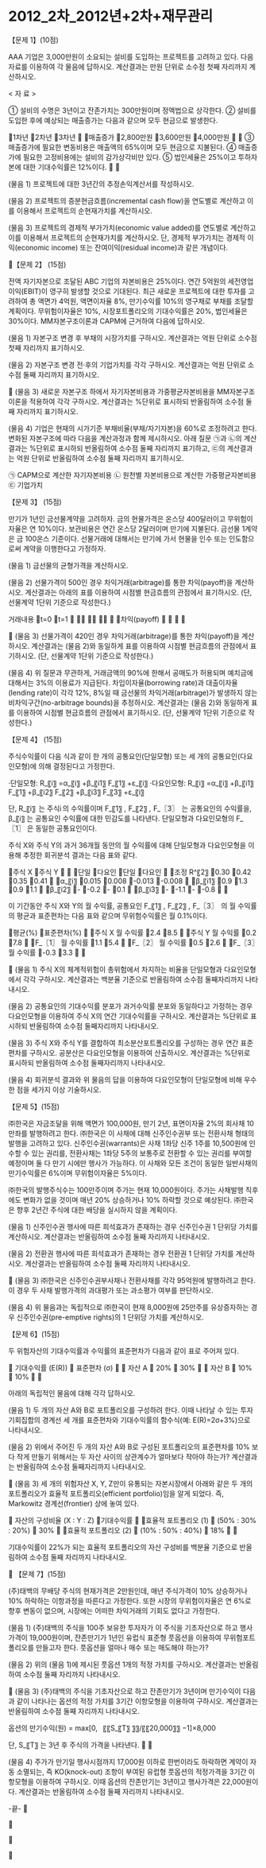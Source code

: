 # 2012_2차_2012년+2차+재무관리

【문제 1】(10점)AAA 기업은 3,000만원이 소요되는 설비를 도입하는 프로젝트를 고려하고 있다. 다음 자료를 이용하여 각 물음에 답하시오. 계산결과는 만원 단위로 소수점 첫째 자리까지 계산하시오.< 자 료 >① 설비의 수명은 3년이고 잔존가치는 300만원이며 정액법으로 상각한다.② 설비를 도입한 후에 예상되는 매출증가는 다음과 같으며 모두 현금으로 발생한다. 1차년2차년3차년매출증가2,800만원3,600만원4,000만원③ 매출증가에 필요한 변동비용은 매출액의 65%이며 모두 현금으로 지불된다.④ 매출증가에 필요한 고정비용에는 설비의 감가상각비만 있다.⑤ 법인세율은 25%이고 투하자본에 대한 기대수익률은 12%이다. (물음 1) 프로젝트에 대한 3년간의 추정손익계산서를 작성하시오.(물음 2) 프로젝트의 증분현금흐름(incremental cash flow)을 연도별로 계산하고 이를 이용해서 프로젝트의 순현재가치를 계산하시오.(물음 3) 프로젝트의 경제적 부가가치(economic value added)를 연도별로 계산하고 이를 이용해서 프로젝트의 순현재가치를 계산하시오. 단, 경제적 부가가치는 경제적 이익(economic income) 또는 잔여이익(residual income)과 같은 개념이다.  【문제 2】 (15점)전액 자기자본으로 조달된 ABC 기업의 자본비용은 25%이다. 연간 5억원의 세전영업이익(EBIT)이 영구히 발생할 것으로 기대된다. 최근 새로운 프로젝트에 대한 투자를 고려하여 총 액면가 4억원, 액면이자율 8%, 만기수익률 10%의 영구채로 부채를 조달할 계획이다. 무위험이자율은 10%, 시장포트폴리오의 기대수익률은 20%, 법인세율은 30%이다. MM자본구조이론과 CAPM에 근거하여 다음에 답하시오. (물음 1) 자본구조 변경 후 부채의 시장가치를 구하시오. 계산결과는 억원 단위로 소수점 첫째 자리까지 표기하시오. (물음 2) 자본구조 변경 전·후의 기업가치를 각각 구하시오. 계산결과는 억원 단위로 소수점 둘째 자리까지 표기하시오.(물음 3) 새로운 자본구조 하에서 자기자본비용과 가중평균자본비용을 MM자본구조이론을 적용하여 각각 구하시오. 계산결과는 %단위로 표시하되 반올림하여 소수점 둘째 자리까지 표기하시오.(물음 4) 기업은 현재의 시가기준 부채비율(부채/자기자본)을 60%로 조정하려고 한다. 변화된 자본구조에 따라 다음을 계산과정과 함께 제시하시오. 아래 질문 ㉠과 ㉡의 계산결과는 %단위로 표시하되 반올림하여 소수점 둘째 자리까지 표기하고, ㉢의 계산결과는 억원 단위로 반올림하여 소수점 둘째 자리까지 표기하시오. ㉠ CAPM으로 계산한 자기자본비용  ㉡ 원천별 자본비용으로 계산한 가중평균자본비용 ㉢ 기업가치 【문제 3】 (15점)만기가 1년인 금선물계약을 고려하자. 금의 현물가격은 온스당 400달러이고 무위험이자율은 연 10%이다. 보관비용은 연간 온스당 2달러이며 만기에 지불된다.  금선물 1계약은 금 100온스 기준이다. 선물거래에 대해서는 만기에 가서 현물을 인수 또는 인도함으로써 계약을 이행한다고 가정하자.  (물음 1) 금선물의 균형가격을 계산하시오. (물음 2) 선물가격이 500인 경우 차익거래(arbitrage)를 통한 차익(payoff)을 계산하시오. 계산결과는 아래의 표를 이용하여 시점별 현금흐름의 관점에서 표기하시오. (단, 선물계약 1단위 기준으로 작성한다.)거래내용t=0t=1⋮⋮⋮차익(payoff)(물음 3) 선물가격이 420인 경우 차익거래(arbitrage)를 통한 차익(payoff)을 계산하시오. 계산결과는 (물음 2)와 동일하게 표를 이용하여 시점별 현금흐름의 관점에서 표기하시오. (단, 선물계약 1단위 기준으로 작성한다.)(물음 4) 위 질문과 무관하게, 거래금액의 90%에 한해서 공매도가 허용되며 예치금에 대해서는 3%의 이용료가 지급된다. 차입이자율(borrowing rate)과 대출이자율(lending rate)이 각각 12%, 8%일 때 금선물의 차익거래(arbitrage)가 발생하지 않는 비차익구간(no-arbitrage bounds)을 추정하시오. 계산결과는 (물음 2)와 동일하게 표를 이용하여 시점별 현금흐름의 관점에서 표기하시오. (단, 선물계약 1단위 기준으로 작성한다.)【문제 4】 (15점)주식수익률이 다음 식과 같이 한 개의 공통요인(단일모형) 또는 세 개의 공통요인(다요인모형)에 의해 결정된다고 가정한다. ·단일모형: R_〖i〗 =α_〖i〗 +β_〖i1〗 F_〖1〗 +ε_〖i〗 ·다요인모형: R_〖i〗 =α_〖i〗 +β_〖i1〗 F_〖1〗 +β_〖i2〗 F_〖2〗 +β_〖i3〗 F_〖3〗 +ε_〖i〗 단, R_〖i〗  는 주식i 의 수익률이며 F_〖1〗 ,  F_〖2〗 ,  F_〖3〗  는 공통요인의 수익률을, β_〖i〗 는 공통요인 수익률에 대한 민감도를 나타낸다. 단일모형과 다요인모형의 F_〖1〗 은 동일한 공통요인이다.주식 X와 주식 Y의 과거 36개월 동안의 월 수익률에 대해 단일모형과 다요인모형을 이용해 추정한 회귀분석 결과는 다음 표와 같다.주식 X주식 Y단일다요인단일다요인조정 R^〖2〗 0.300.420.350.41α_〖i〗 0.0150.008-0.013-0.008β_〖i1〗 0.91.30.91.1β_〖i2〗 --0.2-0.1β_〖i3〗 --1.1--0.8이 기간동안 주식 X와 Y의 월 수익률, 공통요인  F_〖1〗 ,  F_〖2〗 ,  F_〖3〗  의 월 수익률의 평균과 표준편차는 다음 표와 같으며 무위험수익률은 월 0.1%이다. 평균(%)표준편차(%)주식 X 월 수익률2.48.5주식 Y 월 수익률0.27.8F_〖1〗  월 수익률1.15.4F_〖2〗  월 수익률0.52.6F_〖3〗  월 수익률-0.33.3 (물음 1) 주식 X의 체계적위험이 총위험에서 차지하는 비율을 단일모형과 다요인모형에서 각각 구하시오. 계산결과는 백분율 기준으로 반올림하여 소수점 둘째자리까지 나타내시오.(물음 2) 공통요인의 기대수익률 분포가 과거수익률 분포와 동일하다고 가정하는 경우 다요인모형을 이용하여 주식 X의 연간 기대수익률을 구하시오. 계산결과는 %단위로 표시하되 반올림하여 소수점 둘째자리까지 나타내시오.(물음 3) 주식 X와 주식 Y를 결합하여 최소분산포트폴리오를 구성하는 경우 연간 표준편차를 구하시오. 공분산은 다요인모형을 이용하여 산출하시오. 계산결과는 %단위로 표시하되 반올림하여 소수점 둘째자리까지 나타내시오.(물음 4)  회귀분석 결과와 위 물음의 답을 이용하여 다요인모형이 단일모형에 비해 우수한 점을 세가지 이상 기술하시오.【문제 5】(15점)㈜한국은 자금조달을 위해 액면가 100,000원, 만기 2년, 표면이자율 2%의 회사채 10만좌를 발행하려고 한다. ㈜한국은 이 사채에 대해 신주인수권부 또는 전환사채 형태의 발행을 고려하고 있다. 신주인수권(warrants)은 사채 1좌당 신주 1주를 10,500원에  인수할 수 있는 권리를, 전환사채는 1좌당 5주의 보통주로 전환할 수 있는 권리를 부여할 예정이며 둘 다 만기 시에만 행사가 가능하다. 이 사채와 모든 조건이 동일한 일반사채의 만기수익률은 6%이며 무위험이자율은 5%이다.㈜한국의 발행주식수는 100만주이며 주가는 현재 10,000원이다. 주가는 사채발행 직후에도 변화가 없을 것이며 매년 20% 상승하거나 10% 하락할 것으로 예상된다. ㈜한국은 향후 2년간 주식에 대한 배당을 실시하지 않을 계획이다. (물음 1) 신주인수권 행사에 따른 희석효과가 존재하는 경우 신주인수권 1 단위당 가치를 계산하시오. 계산결과는 반올림하여 소수점 둘째 자리까지 나타내시오.(물음 2) 전환권 행사에 따른 희석효과가 존재하는 경우 전환권 1 단위당 가치를 계산하시오. 계산결과는 반올림하여 소수점 둘째 자리까지 나타내시오.(물음 3) ㈜한국은 신주인수권부사채나 전환사채를 각각 95억원에 발행하려고 한다. 이 경우 두 사채 발행가격의 과대평가 또는 과소평가 여부를 판단하시오.(물음 4) 위 물음과는 독립적으로 ㈜한국이 현재  8,000원에 25만주를 유상증자하는 경우 신주인수권(pre-emptive rights)의 1 단위당 가치를 계산하시오.【문제 6】(15점)두 위험자산의 기대수익률과 수익률의 표준편차가 다음과 같이 표로 주어져 있다. 기대수익률(E(R)) 표준편차(σ) 자산 A 20%  30% 자산 B 10%  10%아래의 독립적인 물음에 대해 각각 답하시오.(물음 1)  두 개의 자산 A와 B로 포트폴리오를 구성하려 한다. 이때 나타날 수 있는 투자기회집합의 경계선 세 개를 표준편차와 기대수익률의 함수식(예: E(R)=2σ+3%)으로 나타내시오.(물음 2) 위에서 주어진 두 개의 자산 A와 B로 구성된 포트폴리오의 표준편차를 10% 보다 작게 만들기 위해서는 두 자산 사이의 상관계수가 얼마보다 작아야 하는가? 계산결과는 반올림하여 소수점 둘째자리까지 나타내시오.(물음 3) 세 개의 위험자산 X, Y, Z만이 유통되는 자본시장에서 아래와 같은 두 개의 포트폴리오가 효율적 포트폴리오(efficient portfolio)임을 알게 되었다. 즉, Markowitz 경계선(frontier) 상에 놓여 있다.  자산의 구성비율(X : Y : Z)기대수익률효율적 포트폴리오 (1)  (50% : 30% : 20%) 30%효율적 포트폴리오 (2)  (10% : 50% : 40%) 18% 기대수익률이 22%가 되는 효율적 포트폴리오의 자산 구성비를 백분율 기준으로 반올림하여 소수점 둘째 자리까지 나타내시오.【문제 7】(15점)(주)태백의 무배당 주식의 현재가격은 2만원인데, 매년 주식가격이 10% 상승하거나 10% 하락하는 이항과정을 따른다고 가정한다. 또한 시장의 무위험이자율은 연 6%로 향후 변동이 없으며, 시장에는 어떠한 차익거래의 기회도 없다고 가정한다. (물음 1) (주)태백의 주식을 100주 보유한 투자자가 이 주식을 기초자산으로 하고 행사가격이 19,000원이며, 잔존만기가 1년인 유럽식 표준형 풋옵션을 이용하여 무위험포트폴리오를 만들고자 한다. 풋옵션을 얼마나 매수 또는 매도해야 하는가? (물음 2) 위의 (물음 1)에 제시된 풋옵션 1개의 적정 가치를 구하시오. 계산결과는 반올림하여 소수점 둘째 자리까지 나타내시오.(물음 3) (주)태백의 주식을 기초자산으로 하고 잔존만기가 3년이며 만기수익이 다음과 같이 나타나는 옵션의 적정 가치를 3기간 이항모형을 이용하여 구하시오. 계산결과는 반올림하여 소수점 둘째 자리까지 나타내시오. 옵션의 만기수익(원) =             max[0,     〖〖S_〖T〗 〗〗/〖〖20,000〗〗  −1]×8,000단, S_〖T〗 는 3년 후 주식의 가격을 나타낸다.      (물음 4) 주가가 만기일 행사시점까지 17,000원 이하로 한번이라도 하락하면 계약이 자동 소멸되는, 즉 KO(knock-out) 조항이 부여된 유럽형 풋옵션의 적정가격을 3기간 이항모형을 이용하여 구하시오. 이때 옵션의 잔존만기는 3년이고 행사가격은 22,000원이다. 계산결과는 반올림하여 소수점 둘째 자리까지 나타내시오.-끝-